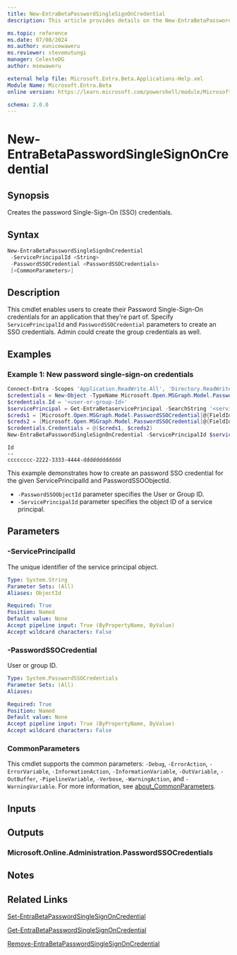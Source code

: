 ```yaml
---
title: New-EntraBetaPasswordSingleSignOnCredential
description: This article provides details on the New-EntraBetaPasswordSingleSignOnCredential command.

ms.topic: reference
ms.date: 07/08/2024
ms.author: eunicewaweru
ms.reviewer: stevemutungi
manager: CelesteDG
author: msewaweru

external help file: Microsoft.Entra.Beta.Applications-Help.xml
Module Name: Microsoft.Entra.Beta
online version: https://learn.microsoft.com/powershell/module/Microsoft.Entra.Beta/New-EntraBetaPasswordSingleSignOnCredential

schema: 2.0.0
---
```


# New-EntraBetaPasswordSingleSignOnCredential

## Synopsis

Creates the password Single-Sign-On (SSO) credentials.

## Syntax

```powershell
New-EntraBetaPasswordSingleSignOnCredential
 -ServicePrincipalId <String>
 -PasswordSSOCredential <PasswordSSOCredentials>
 [<CommonParameters>]
```

## Description

This cmdlet enables users to create their Password Single-Sign-On credentials for an application that they're part of. Specify `ServicePrincipalId` and `PasswordSSOCredential` parameters to create an SSO credentials.
Admin could create the group credentials as well.

## Examples

### Example 1: New password single-sign-on credentials

```powershell
Connect-Entra -Scopes 'Application.ReadWrite.All', 'Directory.ReadWrite.All'
$credentials = New-Object -TypeName Microsoft.Open.MSGraph.Model.PasswordSSOCredentials
$credentials.Id = '<user-or-group-Id>'
$servicePrincipal = Get-EntraBetaservicePrincipal -SearchString '<service-principal-name>'
$creds1 = [Microsoft.Open.MSGraph.Model.PasswordSSOCredential]@{FieldId = "param_emailOrUserName"; Value = "foobar@ms.com"; Type = "text" }
$creds2 = [Microsoft.Open.MSGraph.Model.PasswordSSOCredential]@{FieldId = "param_password"; Value = "my-secret"; Type = "password" }
$credentials.Credentials = @($creds1, $creds2)
New-EntraBetaPasswordSingleSignOnCredential -ServicePrincipalId $servicePrincipal.Id -PasswordSSOCredential $credentials
```

```Output
Id
--
cccccccc-2222-3333-4444-dddddddddddd
```

This example demonstrates how to create an password SSO credential for the given ServicePrincipalId and PasswordSSOObjectId.

- `-PasswordSSOObjectId` parameter specifies the User or Group ID.
- `-ServicePrincipalId` parameter specifies the object ID of a service principal.

## Parameters

### -ServicePrincipalId

The unique identifier of the service principal object.

```yaml
Type: System.String
Parameter Sets: (All)
Aliases: ObjectId

Required: True
Position: Named
Default value: None
Accept pipeline input: True (ByPropertyName, ByValue)
Accept wildcard characters: False
```

### -PasswordSSOCredential

User or group ID.

```yaml
Type: System.PasswordSSOCredentials
Parameter Sets: (All)
Aliases:

Required: True
Position: Named
Default value: None
Accept pipeline input: True (ByPropertyName, ByValue)
Accept wildcard characters: False
```

### CommonParameters

This cmdlet supports the common parameters: `-Debug`, `-ErrorAction`, `-ErrorVariable`, `-InformationAction`, `-InformationVariable`, `-OutVariable`, `-OutBuffer`, `-PipelineVariable`, `-Verbose`, `-WarningAction`, and `-WarningVariable`. For more information, see [about_CommonParameters](https://go.microsoft.com/fwlink/?LinkID=113216).

## Inputs

## Outputs

### Microsoft.Online.Administration.PasswordSSOCredentials

## Notes

## Related Links

[Set-EntraBetaPasswordSingleSignOnCredential](Set-EntraBetaPasswordSingleSignOnCredential.md)

[Get-EntraBetaPasswordSingleSignOnCredential](Get-EntraBetaPasswordSingleSignOnCredential.md)

[Remove-EntraBetaPasswordSingleSignOnCredential](Remove-EntraBetaPasswordSingleSignOnCredential.md)
